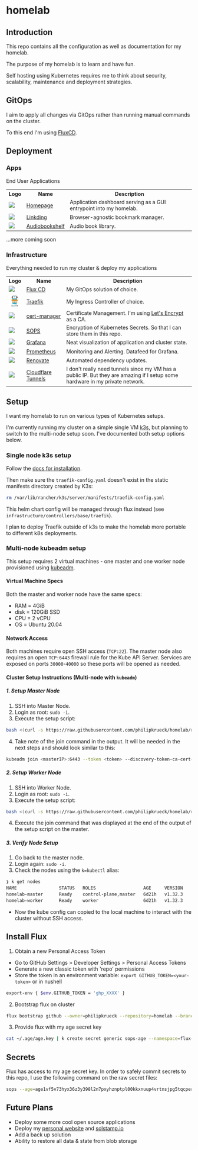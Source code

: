 # homelab

## Introduction

This repo contains all the configuration as well as documentation for my homelab.

The purpose of my homelab is to learn and have fun.

Self hosting using Kubernetes requires me to think about security, scalability,
maintenance and deployment strategies.

## GitOps

I aim to apply all changes via GitOps rather than running manual commands
on the cluster.

To this end I'm using [FluxCD](https://fluxcd.io/).

## Deployment

### Apps

End User Applications

<table>
    <tr>
        <th>Logo</th>
        <th>Name</th>
        <th>Description</th>
    </tr>
    <tr>
        <td><img width="32" src="https://avatars.githubusercontent.com/u/122929872?s=48&v=4"></td>
        <td><a href="https://linkding.link/">Homepage</a></td>
        <td>Application dashboard serving as a GUI entrypoint into my homelab.                                                  </td>
    </tr>
    <tr>
        <td><img width="32" src="https://linkding.link/_astro/logo.DkvM5cgj.svg"></td>
        <td><a href="https://linkding.link/">Linkding</a></td>
        <td>Browser-agnostic bookmark manager.</td>
    </tr>
    <tr>
        <td><img width="32" src="https://play-lh.googleusercontent.com/9Qjh1GhRcPcUOQLTt-DdnYV2PS9ENidfvkGZ602QWF36KGvLogzcJwCaKTcWBytVGktP"></td>
        <td><a href="https://www.audiobookshelf.org/">Audiobookshelf</a></td>
        <td>Audio book library.</td>
    </tr>
</table>
...more coming soon

### Infrastructure

Everything needed to run my cluster & deploy my applications

<table>
    <tr>
        <th>Logo</th>
        <th>Name</th>
        <th>Description</th>
    </tr>
    <tr>
        <td><img width="32" src="https://cdn.jsdelivr.net/gh/homarr-labs/dashboard-icons/svg/flux-cd.svg"></td>
        <td><a href="https://fluxcd.io/">Flux CD</a></td>
        <td>My GitOps solution of choice.</td>
    </tr>
    <tr>
        <td><img width="32" src="https://raw.githubusercontent.com/docker-library/docs/a6cc2c5f4bc6658168f2a0abbb0307acaefff80e/traefik/logo.png"></td>
        <td><a href="https://traefik.io/traefik/">Traefik</a></td>
        <td>My Ingress Controller of choice.</td>
    </tr>
    <tr>
        <td><img width="32" src="https://encrypted-tbn0.gstatic.com/images?q=tbn:ANd9GcQ-0ZLIeiGhCbdGZiRAE6AyF-Zl1f1FgEwVKw&s"></td>
        <td><a href="https://traefik.io/traefik/">cert-manager</a></td>
        <td>Certificate Management. I'm using <a href="https://letsencrypt.org/">Let's Encrypt</a> as a CA.</td>
    </tr>
    <tr>
        <td><img width="32" src="https://www.svgrepo.com/download/477066/lock.svg"></td>
        <td><a href="https://github.com/getsops/sops">SOPS</a></td>
        <td>Encryption of Kubernetes Secrets. So that I can store them in this repo.</td>
    </tr>
    <tr>
        <td><img width="32" src="https://cdn.jsdelivr.net/gh/walkxcode/dashboard-icons/svg/grafana.svg"></td>
        <td><a href="https://grafana.com/">Grafana</a></td>
        <td>Neat visualization of application and cluster state.</td>
    </tr>
    <tr>
        <td><img width="32" src="https://cdn.jsdelivr.net/gh/walkxcode/dashboard-icons/svg/prometheus.svg"></td>
        <td><a href="https://prometheus.io/">Prometheus</a></td>
        <td>Monitoring and Alerting. Datafeed for Grafana.</td>
    </tr>
    <tr>
        <td><img width="32" src="https://www.svgrepo.com/download/374041/renovate.svg"></td>
        <td><a href="https://github.com/renovatebot/renovate">Renovate</a></td>
        <td>Automated dependency updates.</td>
    </tr>
    <tr>
        <td><img width="32" src="https://cdn.jsdelivr.net/gh/walkxcode/dashboard-icons/png/cloudflare-zero-trust.png"></td>
        <td><a href="https://developers.cloudflare.com/cloudflare-one/">Cloudflare Tunnels</a></td>
        <td>I don't really need tunnels since my VM has a public IP. But they are amazing if I setup some hardware in my private network.</td>
    </tr>
</table>

## Setup

I want my homelab to run on various types of Kubernetes setups.

I'm currently running my cluster on a simple single VM [k3s](https://docs.k3s.io),
but planning to switch to the multi-node setup soon.
I've documented both setup options below.

### Single node k3s setup

Follow the [docs for installation](https://docs.k3s.io/quick-start).

Then make sure the `traefik-config.yaml` doesn't
exist in the static manifests directory created by K3s:

```sh
rm /var/lib/rancher/k3s/server/manifests/traefik-config.yaml
```

This helm chart config will be managed through flux instead (see `infrastructure/controllers/base/traefik`).

I plan to deploy Traefik outside of k3s
to make the homelab more portable to different k8s deployments.

### Multi-node kubeadm setup

This setup requires 2 virtual machines -
one master and one worker node provisioned using [kubeadm](https://kubernetes.io/docs/reference/setup-tools/kubeadm/).

#### Virtual Machine Specs

Both the master and worker node have the same specs:

- RAM = 4GiB
- disk = 120GiB SSD
- CPU = 2 vCPU
- OS = Ubuntu 20.04

#### Network Access

Both machines require open SSH access (`TCP:22`).
The master node also requires an open `TCP:6443` firewall rule for the Kube API Server.
Services are exposed on ports `30000`-`40000` so these ports will be opened as needed.

#### Cluster Setup Instructions (Multi-node with `kubeadm`)

##### 1. Setup Master Node

1. SSH into Master Node.
2. Login as root: `sudo -i`.
3. Execute the setup script:

```sh
bash <(curl -s https://raw.githubusercontent.com/philipkrueck/homelab/refs/heads/main/setup/install-master.sh)
```

4. Take note of the join command in the output.
   It will be needed in the next steps and should look similar to this:

```sh
kubeadm join <masterIP>:6443 --token <token> --discovery-token-ca-cert-hash sha256:<hash>
```

##### 2. Setup Worker Node

1. SSH into Worker Node.
2. Login as root: `sudo -i`.
3. Execute the setup script:

```sh
bash <(curl -s https://raw.githubusercontent.com/philipkrueck/homelab/refs/heads/main/setup/install-worker.sh)
```

4. Execute the join command that was displayed
   at the end of the output of the setup script on the master.

##### 3. Verify Node Setup

1. Go back to the master node.
2. Login again: `sudo -i`.
3. Check the nodes using the `k=kubectl` alias:

```sh
❯ k get nodes
NAME                STATUS   ROLES                  AGE     VERSION
homelab-master      Ready    control-plane,master   6d21h   v1.32.3
homelab-worker      Ready    worker                 6d21h   v1.32.3
```

- Now the kube config can copied to the local machine to interact
  with the cluster without SSH access.

## Install Flux

1. Obtain a new Personal Access Token

- Go to GitHub Settings > Developer Settings > Personal Access Tokens
- Generate a new classic token with 'repo' permissions
- Store the token in an environment variable:
  `export GITHUB_TOKEN=<your-token>` or in nushell

```sh
export-env { $env.GITHUB_TOKEN = 'ghp_XXXX' }
```

2. Bootstrap flux on cluster

```sh
flux bootstrap github --owner=philipkrueck --repository=homelab --branch=main --path=./clusters/staging --personal --token-auth
```

3. Provide flux with my age secret key

```sh
cat ~/.age/age.key | k create secret generic sops-age --namespace=flux-system --from-file=age.agekey=/dev/stdin
```

## Secrets

Flux has access to my age secret key.
In order to safely commit secrets to this repo,
I use the following command on the raw secret files:

```sh
sops --age=age1vf5v73hyx36z3y398l2n7pxyhznptpl00kkxnuup4vrtnsjpg5tqcperyn --encrypt --encrypted-regex '^(data|stringData)$' --in-place super-secret.yaml
```

## Future Plans

- Deploy some more cool open source applications
- Deploy my [personal website](https://philipkrueck.com) and [solstamp.io](https://solstamp.io)
- Add a back up solution
- Ability to restore all data & state from blob storage
